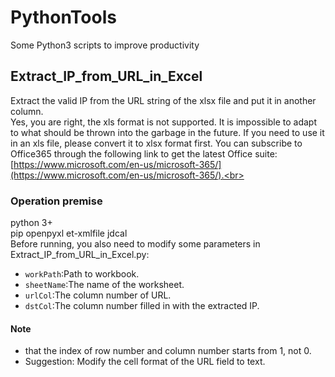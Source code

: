 PythonTools
====
Some Python3 scripts to improve productivity<br>

## Extract_IP_from_URL_in_Excel<br>
Extract the valid IP from the URL string of the xlsx file and put it in another column.<br>
Yes, you are right, the xls format is not supported. It is impossible to adapt to what should be thrown into the garbage in the future. If you need to use it in an xls file, please convert it to xlsx format first. You can subscribe to Office365 through the following link to get the latest Office suite:<br>
[https://www.microsoft.com/en-us/microsoft-365/](https://www.microsoft.com/en-us/microsoft-365/).<br>
### Operation premise<br>
python 3+<br>
pip openpyxl et-xmlfile jdcal<br>
Before running, you also need to modify some parameters in Extract_IP_from_URL_in_Excel.py:<br>
* `workPath`:Path to workbook.
* `sheetName`:The name of the worksheet.
* `urlCol`:The column number of URL.
* `dstCol`:The column number filled in with the extracted IP.<br>
#### Note 
* that the index of row number and column number starts from 1, not 0.<br>
* Suggestion: Modify the cell format of the URL field to text.